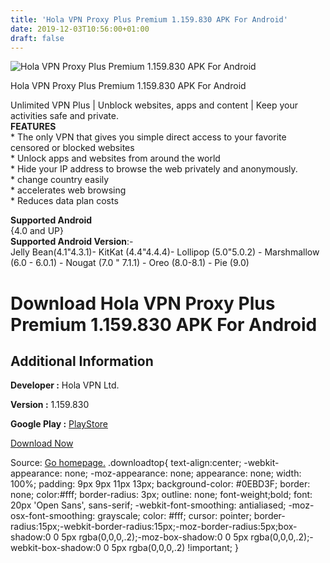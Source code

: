 ```yaml
---
title: 'Hola VPN Proxy Plus Premium 1.159.830 APK For Android'
date: 2019-12-03T10:56:00+01:00
draft: false
---
```


![Hola VPN Proxy Plus Premium 1.159.830 APK For Android](https://i0.wp.com/apkhome.net/wp-content/uploads/2019/12/Hola-VPN-Proxy-Plus-Premium-1.159.830.png "Hola VPN Proxy Plus Premium 1.159.830 APK For Android")

  

Hola VPN Proxy Plus Premium 1.159.830 APK For Android

Unlimited VPN Plus | Unblock websites, apps and content | Keep your activities safe and private.  
**FEATURES**  
\* The only VPN that gives you simple direct access to your favorite censored or blocked websites  
\* Unlock apps and websites from around the world  
\* Hide your IP address to browse the web privately and anonymously.  
\* change country easily  
\* accelerates web browsing  
\* Reduces data plan costs

**Supported Android**  
{4.0 and UP}  
**Supported Android Version**:-  
Jelly Bean(4.1"4.3.1)- KitKat (4.4"4.4.4)- Lollipop (5.0"5.0.2) - Marshmallow (6.0 - 6.0.1) - Nougat (7.0 " 7.1.1) - Oreo (8.0-8.1) - Pie (9.0)

Download Hola VPN Proxy Plus Premium 1.159.830 APK For Android
==============================================================

Additional Information
----------------------

**Developer :** Hola VPN Ltd.

**Version :** 1.159.830

**Google Play :** [PlayStore](https://play.google.com/store/apps/details?id=org.hola.prem)

  

[Download Now](https://store4app.co/post/hola-vpn-proxy-plus-premium-1-159-830-apk-for-android_1575366934)

  
Source: [Go homepage.](https://store4app.co/post/hola-vpn-proxy-plus-premium-1-159-830-apk-for-android_1575366934) .downloadtop{ text-align:center; -webkit-appearance: none; -moz-appearance: none; appearance: none; width: 100%; padding: 9px 9px 11px 13px; background-color: #0EBD3F; border: none; color:#fff; border-radius: 3px; outline: none; font-weight;bold; font: 20px 'Open Sans', sans-serif; -webkit-font-smoothing: antialiased; -moz-osx-font-smoothing: grayscale; color: #fff; cursor: pointer; border-radius:15px;-webkit-border-radius:15px;-moz-border-radius:5px;box-shadow:0 0 5px rgba(0,0,0,.2);-moz-box-shadow:0 0 5px rgba(0,0,0,.2);-webkit-box-shadow:0 0 5px rgba(0,0,0,.2) !important; }